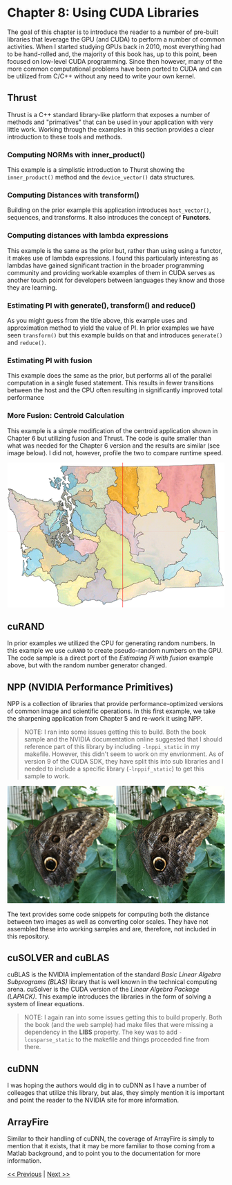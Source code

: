 # Chapter 8: Using CUDA Libraries

The goal of this chapter is to introduce the reader to a number of pre-built libraries that leverage the GPU (and CUDA) to perform a number of common activities. When I started studying GPUs back in 2010, most everything had to be hand-rolled and, the majority of this book has, up to this point, been focused on low-level CUDA programming. Since then however, many of the more common computational problems have been ported to CUDA and can be utilized from C/C++ without any need to write your own kernel.

## Thrust

Thrust is a C++ standard library-like platform that exposes a number of methods and "primatives" that can be used in your application with very little work. Working through the examples in this section provides a clear introduction to these tools and methods.

### Computing NORMs with inner_product()

This example is a simplistic introduction to Thurst showing the `inner_product()` method and the `device_vector()` data structures.

###  Computing Distances with transform()

Building on the prior example this application introduces `host_vector()`, sequences, and transforms. It also introduces the concept of __Functors__.

### Computing distances with lambda expressions

This example is the same as the prior but, rather than using using a functor, it makes use of lambda expressions. I found this particularly interesting as lambdas have gained significant traction in the broader programming community and providing workable examples of them in CUDA serves as another touch point for developers between languages they know and those they are learning.

### Estimating PI with generate(), transform() and reduce()

As you might guess from the title above, this example uses and approximation method to yield the value of PI. In prior examples we have seen `transform()` but this example builds on that and introduces `generate()` and `reduce()`.

### Estimating PI with fusion

This example does the same as the prior, but performs all of the parallel computation in a single fused statement. This results in fewer transitions between the host and the CPU often resulting in significantly improved total performance

### More Fusion: Centroid Calculation

This example is a simple modification of the centroid application shown in Chapter 6 but utilizing fusion and Thrust. The code is quite smaller than what was needed for the Chapter 6 version and the results are similar (see image below). I did not, however, profile the two to compare runtime speed.

![Washington State Output](wa_state_out.bmp)


## cuRAND

In prior examples we utilized the CPU for generating random numbers. In this example we use `cuRAND` to create pseudo-random numbers on the GPU. The code sample is a direct port of the _Estimaing Pi with fusion_ example above, but with the random number generator changed.


## NPP (NVIDIA Performance Primitives)
NPP is a collection of libraries that provide performance-optimized versions of common image and scientific operations. In this first example, we take the sharpening application from Chapter 5 and re-work it using NPP.

> NOTE: I ran into some issues getting this to build. Both the book sample and the NVIDIA documentation online suggested that I should reference part of this library by including `-lnppi_static` in my makefile. However, this didn't seem to work on my envrionment. As of version 9 of the CUDA SDK, they have split this into sub libraries and I needed to include a specific library (`-lnppif_static`) to get this sample to work.


![Butterfly](sharpening.png)

The text provides some code snippets for computing both the distance between two images as well as converting color scales. They have not assembled these into working samples and are, therefore, not included in this repository.


## cuSOLVER and cuBLAS
cuBLAS is the NVIDIA implementation of the standard _Basic Linear Algebra Subprograms (BLAS)_ library that is well known in the technical computing arena. cuSolver is the CUDA version of the _Linear Algebra Package (LAPACK)_. This example introduces the libraries in the form of solving a system of linear equations.

> NOTE: I again ran into some issues getting this to build properly. Both the book (and the web sample) had make files that were missing a dependency in the __LIBS__ property. The key was to add `-lcusparse_static` to the makefile and things proceeded fine from there.

## cuDNN

I was hoping the authors would dig in to cuDNN as I have a number of colleages that utilize this library, but alas, they simply mention it is important and point the reader to the NVIDIA site for more information.

## ArrayFire

Similar to their handling of cuDNN, the coverage of ArrayFire is simply to mention that it exists, that it may be more familiar to those coming from a Matlab background, and to point you to the documentation for more information.



[<< Previous](../Chapter_07/readme.md)
|
[Next >>](../Chapter_09/readme.md)
